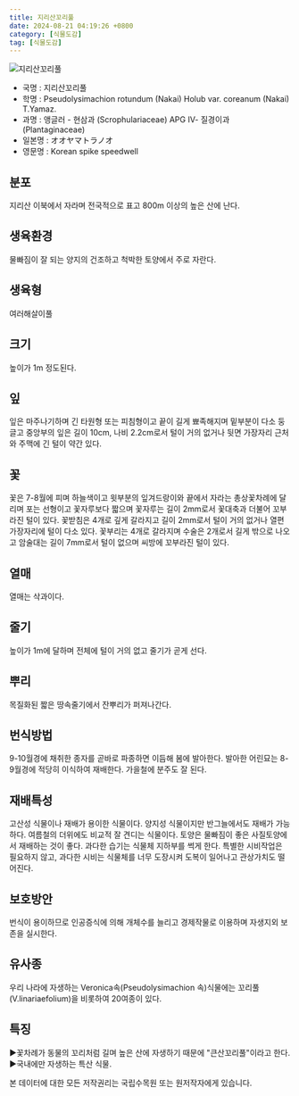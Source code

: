 ```yaml
---
title: 지리산꼬리풀
date: 2024-08-21 04:19:26 +0800
category: [식물도감]
tag: [식물도감]
---
```




![지리산꼬리풀](/fileUpload/plants/basic/Scrophulariaceae/Veronica/9740/1_th2.JPG)
- 국명 : 지리산꼬리풀
- 학명 : Pseudolysimachion rotundum (Nakai) Holub var. coreanum (Nakai) T.Yamaz.
- 과명 : 앵글러 - 현삼과 (Scrophulariaceae) APG Ⅳ- 질경이과 (Plantaginaceae)
- 일본명 : オオヤマトラノオ
- 영문명 : Korean spike speedwell


## 분포
지리산 이북에서 자라며 전국적으로 표고 800m 이상의 높은 산에 난다.
## 생육환경
물빠짐이 잘 되는 양지의 건조하고 척박한 토양에서 주로 자란다.
## 생육형
여러해살이풀
## 크기
높이가 1m 정도된다.
## 잎
잎은 마주나기하며 긴 타원형 또는 피침형이고 끝이 길게 뾰족해지며 밑부분이 다소 둥글고 중앙부의 잎은 길이 10cm, 나비 2.2cm로서 털이 거의 없거나 뒷면 가장자리 근처와 주맥에 긴 털이 약간 있다.
## 꽃
꽃은 7-8월에 피며 하늘색이고 윗부분의 잎겨드랑이와 끝에서 자라는 총상꽃차례에 달리며 포는 선형이고 꽃자루보다 짧으며 꽃자루는 길이 2mm로서 꽃대축과 더불어 꼬부라진 털이 있다. 꽃받침은 4개로 깊게 갈라지고 길이 2mm로서 털이 거의 없거나 열편 가장자리에 털이 다소 있다. 꽃부리는 4개로 갈라지며 수술은 2개로서 길게 밖으로 나오고 암술대는 길이 7mm로서 털이 없으며 씨방에 꼬부라진 털이 있다.
## 열매
열매는 삭과이다.
## 줄기
높이가 1m에 달하며 전체에 털이 거의 없고 줄기가 곧게 선다.
## 뿌리
목질화된 짧은 땅속줄기에서 잔뿌리가 퍼져나간다.
## 번식방법
9-10월경에 채취한 종자를 곧바로 파종하면 이듬해 봄에 발아한다. 발아한 어린묘는 8-9월경에 적당히 이식하여 재배한다. 가을철에 분주도 잘 된다.
## 재배특성
고산성 식물이나 재배가 용이한 식물이다. 양지성 식물이지만 반그늘에서도 재배가 가능하다. 여름철의 더위에도 비교적 잘 견디는 식물이다. 토양은 물빠짐이 좋은 사질토양에서 재배하는 것이 좋다. 과다한 습기는 식물체 지하부를 썩게 한다. 특별한 시비작업은 필요하지 않고, 과다한 시비는 식물체를 너무 도장시켜 도복이 일어나고 관상가치도 떨어진다.
## 보호방안
번식이 용이하므로 인공증식에 의해 개체수를 늘리고 경제작물로 이용하며 자생지외 보존을 실시한다.
## 유사종
우리 나라에 자생하는 Veronica속(Pseudolysimachion 속)식물에는 꼬리풀(V.linariaefolium)을 비롯하여 20여종이 있다.
## 특징
▶꽃차례가 동물의 꼬리처럼 길며 높은 산에 자생하기 때문에 "큰산꼬리풀"이라고 한다.▶국내에만 자생하는 특산 식물.






본 데이터에 대한 모든 저작권리는 국립수목원 또는 원저작자에게 있습니다.
